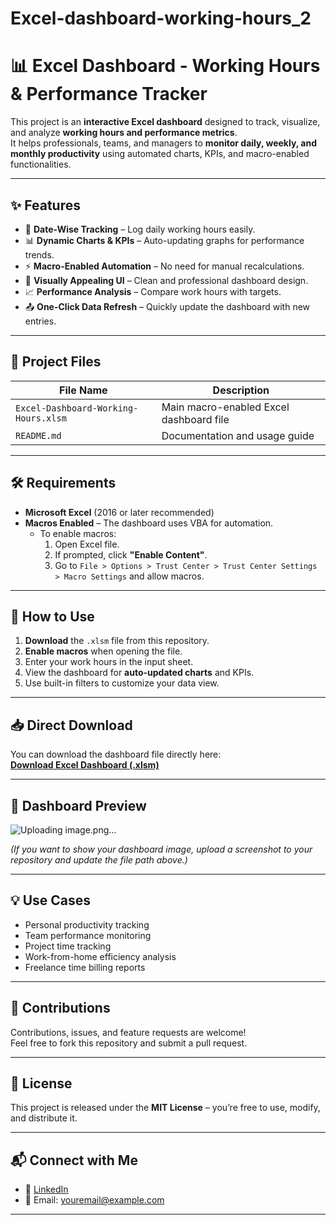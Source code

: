 # Excel-dashboard-working-hours_2

# 📊 Excel Dashboard - Working Hours & Performance Tracker

This project is an **interactive Excel dashboard** designed to track, visualize, and analyze **working hours and performance metrics**.  
It helps professionals, teams, and managers to **monitor daily, weekly, and monthly productivity** using automated charts, KPIs, and macro-enabled functionalities.

---

## ✨ Features

- 📅 **Date-Wise Tracking** – Log daily working hours easily.
- 📊 **Dynamic Charts & KPIs** – Auto-updating graphs for performance trends.
- ⚡ **Macro-Enabled Automation** – No need for manual recalculations.
- 🎨 **Visually Appealing UI** – Clean and professional dashboard design.
- 📈 **Performance Analysis** – Compare work hours with targets.
- 📤 **One-Click Data Refresh** – Quickly update the dashboard with new entries.

---

## 📂 Project Files

| File Name | Description |
|-----------|-------------|
| `Excel-Dashboard-Working-Hours.xlsm` | Main macro-enabled Excel dashboard file |
| `README.md` | Documentation and usage guide |

---

## 🛠 Requirements

- **Microsoft Excel** (2016 or later recommended)
- **Macros Enabled** – The dashboard uses VBA for automation.
  - To enable macros:
    1. Open Excel file.
    2. If prompted, click **"Enable Content"**.
    3. Go to `File > Options > Trust Center > Trust Center Settings > Macro Settings` and allow macros.

---

## 🚀 How to Use

1. **Download** the `.xlsm` file from this repository.
2. **Enable macros** when opening the file.
3. Enter your work hours in the input sheet.
4. View the dashboard for **auto-updated charts** and KPIs.
5. Use built-in filters to customize your data view.

---

## 📥 Direct Download

You can download the dashboard file directly here:  
[**Download Excel Dashboard (.xlsm)**](https://github.com/YourUsername/Excel-dashboard-working-hours/raw/main/Excel-Dashboard-Working-Hours.xlsm)

---

## 📸 Dashboard Preview

![Uploading image.png…]()


*(If you want to show your dashboard image, upload a screenshot to your repository and update the file path above.)*

---

## 💡 Use Cases

- Personal productivity tracking
- Team performance monitoring
- Project time tracking
- Work-from-home efficiency analysis
- Freelance time billing reports

---

## 🤝 Contributions

Contributions, issues, and feature requests are welcome!  
Feel free to fork this repository and submit a pull request.

---

## 📜 License

This project is released under the **MIT License** – you’re free to use, modify, and distribute it.

---

## 📬 Connect with Me

- 💼 [LinkedIn]([https://linkedin.com/in/YourProfile](https://www.linkedin.com/in/mdsakeel103/))
- 📧 Email: youremail@example.com

---
